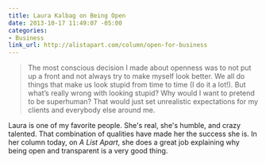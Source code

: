 ```yaml
---
title: Laura Kalbag on Being Open
date: 2013-10-17 11:49:07 -05:00
categories:
- Business
link_url: http://alistapart.com/column/open-for-business
---
```


> The most conscious decision I made about openness was to not put up a front and not always try to make myself look better. We all do things that make us look stupid from time to time (I do it a lot!). But what’s really wrong with looking stupid? Why would I want to pretend to be superhuman? That would just set unrealistic expectations for my clients and everybody else around me.

Laura is one of my favorite people. She's real, she's humble, and crazy talented. That combination of qualities have made her the success she is. In her column today, on *A List Apart*, she does a great job explaining why being open and transparent is a very good thing.
